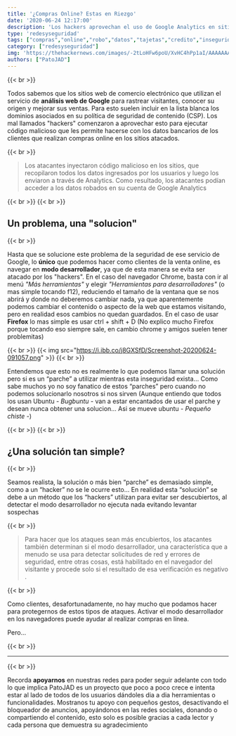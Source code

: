 ```yaml
---
title: '¿Compras Online? Estas en Riezgo'
date: '2020-06-24 12:17:00'
description: 'Los hackers aprovechan el uso de Google Analytics en sitios de comercio electrónico para robar las tarjetas de crédito.'
type: 'redesyseguridad'
tags: ["compras","online","robo","datos","tajetas","credito","inseguridad","google","analytics","hackers"]
category: ["redesyseguridad"]
img: 'https://thehackernews.com/images/-2tLoHFw6poU/XvHC4hPp1aI/AAAAAAAAAfc/QjDS17YJCnMcodRnVkNYHNCigRGgzpaKgCLcBGAsYHQ/s728-e100/google-analytics.jpg'
authors: ["PatoJAD"]
---
```


{{< br >}}

Todos sabemos que los sitios web de comercio electrónico que utilizan el servicio de **análisis web de Google** para rastrear visitantes, conocer su origen y mejorar sus ventas. Para esto suelen incluir en la lista blanca los dominios asociados en su política de seguridad de contenido (CSP). Los mal llamados "hackers" comenzaron a aprovechar esto para ejecutar código malicioso que les permite hacerse con los datos bancarios de los clientes que realizan compras online en los sitios atacados.

{{< br >}}

> Los atacantes inyectaron código malicioso en los sitios, que recopilaron todos los datos ingresados ​​por los usuarios y luego los enviaron a través de Analytics. Como resultado, los atacantes podían acceder a los datos robados en su cuenta de Google Analytics

{{< br >}}
{{< br >}}

## Un problema, una "solucion"

{{< br >}}

Hasta que se solucione este problema de la seguridad de ese servicio de Google, lo **único** que podemos hacer como clientes de la venta online, es navegar en **modo desarrollador**, ya que de esta manera se evita ser atacado por los "hackers". En el caso del navegador Chrome, basta con ir al menú *"Más herramientas"* y elegir *"Herramientas para desarrolladores"* (o mas simple tocando f12), reduciendo el tamaño de la ventana que se nos abrirá y donde no deberemos cambiar nada, ya que aparentemente podemos cambiar el contenido o aspecto de la web que estamos visitando, pero en realidad esos cambios no quedan guardados. En el caso de usar **Firefox** lo mas simple es usar ctrl + shift + D (No explico mucho Firefox porque tocando eso siempre sale, en cambio chrome y amigos suelen tener problemitas)

{{< br >}}
{{< img src="https://i.ibb.co/j8GXSfD/Screenshot-20200624-091057.png" >}}
{{< br >}}

Entendemos que esto no es realmente lo que podemos llamar una solución pero si es un “parche” a utilizar mientras esta inseguridad exista… Como sabe muchos yo no soy fanatico de estos “parches” pero cuando no podemos solucionarlo nosotros si nos sirven (Aunque entiendo que todos los usan Ubuntu *- Bugbuntu -* van a estar encantados de usar el parche y desean nunca obtener una solucion… Asi se mueve ubuntu *- Pequeño chiste -*)

{{< br >}}
{{< br >}}

## ¿Una solución tan simple?

{{< br >}}

Seamos realista, la solución o más bien “parche” es demasiado simple, como a un “hacker” no se le ocurre esto… En realidad esta “solución” se debe a un método que los “hackers”  utilizan para evitar ser descubiertos, al detectar el modo desarrollador no ejecuta nada evitando levantar sospechas

{{< br >}}

> Para hacer que los ataques sean más encubiertos, los atacantes también determinan si el modo desarrollador, una característica que a menudo se usa para detectar solicitudes de red y errores de seguridad, entre otras cosas, está habilitado en el navegador del visitante y procede solo si el resultado de esa verificación es negativo .

{{< br >}}

Como clientes, desafortunadamente, no hay mucho que podamos hacer para protegernos de estos tipos de ataques. Activar el modo desarrollador en los navegadores puede ayudar al realizar compras en línea.

Pero...

{{< br >}}

---

{{< br >}}

Recorda **apoyarnos** en nuestras redes para poder seguir adelante con todo lo que implica PatoJAD es un proyecto que poco a poco crece e intenta estar al lado de todos de los usuarios dándoles dia a dia herramientas o funcionalidades. Mostranos tu apoyo con pequeños gestos, desactivando el bloqueador de anuncios, apoyándonos en las redes sociales, donando o compartiendo el contenido, esto solo es posible gracias a cada lector y cada persona que demuestra su agradecimiento
